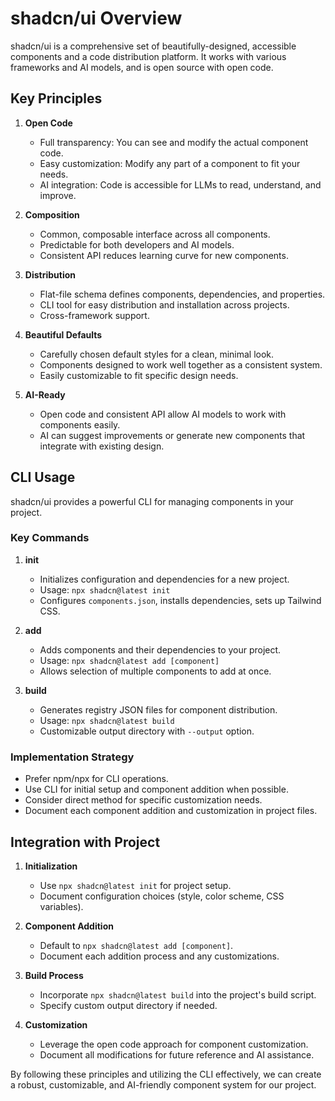 # shadcn/ui Overview

shadcn/ui is a comprehensive set of beautifully-designed, accessible components and a code distribution platform. It works with various frameworks and AI models, and is open source with open code.

## Key Principles

1. **Open Code**
   - Full transparency: You can see and modify the actual component code.
   - Easy customization: Modify any part of a component to fit your needs.
   - AI integration: Code is accessible for LLMs to read, understand, and improve.

2. **Composition**
   - Common, composable interface across all components.
   - Predictable for both developers and AI models.
   - Consistent API reduces learning curve for new components.

3. **Distribution**
   - Flat-file schema defines components, dependencies, and properties.
   - CLI tool for easy distribution and installation across projects.
   - Cross-framework support.

4. **Beautiful Defaults**
   - Carefully chosen default styles for a clean, minimal look.
   - Components designed to work well together as a consistent system.
   - Easily customizable to fit specific design needs.

5. **AI-Ready**
   - Open code and consistent API allow AI models to work with components easily.
   - AI can suggest improvements or generate new components that integrate with existing design.

## CLI Usage

shadcn/ui provides a powerful CLI for managing components in your project.

### Key Commands

1. **init**
   - Initializes configuration and dependencies for a new project.
   - Usage: `npx shadcn@latest init`
   - Configures `components.json`, installs dependencies, sets up Tailwind CSS.

2. **add**
   - Adds components and their dependencies to your project.
   - Usage: `npx shadcn@latest add [component]`
   - Allows selection of multiple components to add at once.

3. **build**
   - Generates registry JSON files for component distribution.
   - Usage: `npx shadcn@latest build`
   - Customizable output directory with `--output` option.

### Implementation Strategy

- Prefer npm/npx for CLI operations.
- Use CLI for initial setup and component addition when possible.
- Consider direct method for specific customization needs.
- Document each component addition and customization in project files.

## Integration with Project

1. **Initialization**
   - Use `npx shadcn@latest init` for project setup.
   - Document configuration choices (style, color scheme, CSS variables).

2. **Component Addition**
   - Default to `npx shadcn@latest add [component]`.
   - Document each addition process and any customizations.

3. **Build Process**
   - Incorporate `npx shadcn@latest build` into the project's build script.
   - Specify custom output directory if needed.

4. **Customization**
   - Leverage the open code approach for component customization.
   - Document all modifications for future reference and AI assistance.

By following these principles and utilizing the CLI effectively, we can create a robust, customizable, and AI-friendly component system for our project.
